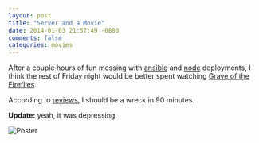 ```yaml
---
layout: post
title: "Server and a Movie"
date: 2014-01-03 21:57:49 -0800
comments: false
categories: movies
---
```


After a couple hours of fun messing with [ansible](http://www.ansibleworks.com/) and [node](http://nodejs.org/) deployments, I
think the rest of Friday night would be better spent watching 
[Grave of the Fireflies](http://en.wikipedia.org/wiki/Grave_of_the_Fireflies).

According to [reviews](http://www.imdb.com/title/tt0095327/reviews?ref_=tt_ov_rt), I should
be a wreck in 90 minutes.

**Update:** yeah, it was depressing.

![Poster](http://upload.wikimedia.org/wikipedia/en/a/a5/Grave_of_the_Fireflies_Japanese_poster.jpg)
